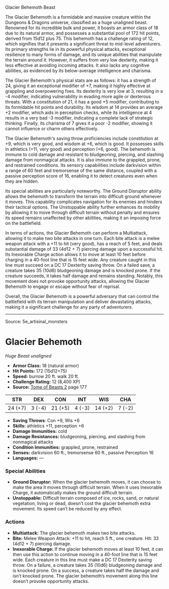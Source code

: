 <MonsterName/>Glacier Behemoth</MonsterName>
<CreatureType/>Beast</CreatureType>

<summary>The Glacier Behemoth is a formidable and massive creature within the Dungeons & Dragons universe, classified as a huge unaligned beast. Renowned for its incredible bulk and power, it boasts an armor class of 18 due to its natural armor, and possesses a substantial pool of 172 hit points, derived from 15d12 plus 75. This behemoth has a challenge rating of 12, which signifies that it presents a significant threat to mid-level adventurers. Its primary strengths lie in its powerful physical attacks, exceptional resilience to many forms of damage, and its unique abilities that manipulate the terrain around it. However, it suffers from very low dexterity, making it less effective at avoiding incoming attacks. It also lacks any cognitive abilities, as evidenced by its below-average intelligence and charisma. </summary>

<detail>

The Glacier Behemoth's physical stats are as follows: it has a strength of 24, giving it an exceptional modifier of +7, making it highly effective at grappling and overpowering foes. Its dexterity is very low at 3, resulting in a -4 modifier, indicating vulnerability in evading more agile or dexterous threats. With a constitution of 21, it has a good +5 modifier, contributing to its formidable hit points and durability. Its wisdom at 14 provides an average +2 modifier, which aids in perception checks, while its intelligence at 4 results in a very bad -3 modifier, indicating a complete lack of strategic thinking. Finally, its charisma of 7 gives it a poor -2 modifier, showing it cannot influence or charm others effectively. 

The Glacier Behemoth's saving throw proficiencies include constitution at +9, which is very good, and wisdom at +6, which is good. It possesses skills in athletics (+11, very good) and perception (+6, good). The behemoth is immune to cold damage and resistant to bludgeoning, piercing, and slashing damage from nonmagical attacks. It is also immune to the grappled, prone, and restrained conditions. Its sensory capabilities include darkvision within a range of 60 feet and tremorsense of the same distance, coupled with a passive perception score of 16, enabling it to detect creatures even when they are hidden.

Its special abilities are particularly noteworthy. The Ground Disruptor ability allows the behemoth to transform the terrain into difficult ground whenever it moves. This capability complicates navigation for its enemies and hinders their tactical options. The Unstoppable ability further enhances its mobility by allowing it to move through difficult terrain without penalty and ensures its speed remains unaffected by other abilities, making it an imposing force on the battlefield.

In terms of actions, the Glacier Behemoth can perform a Multiattack, allowing it to make two bite attacks in one turn. Each bite attack is a melee weapon attack with a +11 to hit (very good), has a reach of 5 feet, and deals substantial damage of 33 (4d12 + 7) piercing damage upon a successful hit. Its Inexorable Charge action allows it to move at least 10 feet before charging in a 40-foot line that is 15 feet wide. Any creature caught in this line must succeed on a DC 17 Dexterity saving throw. On a failed save, a creature takes 35 (10d6) bludgeoning damage and is knocked prone. If the creature succeeds, it takes half damage and remains standing. Notably, this movement does not provoke opportunity attacks, allowing the Glacier Behemoth to engage or escape without fear of reprisal.

Overall, the Glacier Behemoth is a powerful adversary that can control the battlefield with its terrain manipulation and deliver devastating attacks, making it a significant challenge for any party of adventurers.</detail>



---

Source: 5e_artisinal_monsters

# Glacier Behemoth

*Huge* *Beast* *unaligned*

- **Armor Class:** 18 (natural armor)
- **Hit Points:** 172 (15d12+75)
- **Speed:** burrow 20 ft. walk 20 ft.
- **Challenge Rating:** 12 (8,400 XP)
- **Source:** [Tome of Beasts 2](https://koboldpress.com/kpstore/product/tome-of-beasts-2-for-5th-edition) page 177

| STR | DEX | CON | INT | WIS | CHA |
| --- | --- | --- | --- | --- | --- |
| 24 (+7) | 3 (-4) | 21 (+5) | 4 (-3) | 14 (+2) | 7 (-2) |

- **Saving Throws**: Con +9, Wis +6
- **Skills:** athletics +11, perception +6
- **Damage Immunities:** cold
- **Damage Resistances:** bludgeoning, piercing, and slashing from nonmagical attacks
- **Condition Immunities:** grappled, prone, restrained
- **Senses:** darkvision 60 ft., tremorsense 60 ft., passive Perception 16
- **Languages:** —

### Special Abilities

- **Ground Disruptor:** When the glacier behemoth moves, it can choose to make the area it moves through difficult terrain. When it uses Inexorable Charge, it automatically makes the ground difficult terrain.
- **Unstoppable:** Difficult terrain composed of ice, rocks, sand, or natural vegetation, living or dead, doesn’t cost the glacier behemoth extra movement. Its speed can’t be reduced by any effect.

### Actions

- **Multiattack:** The glacier behemoth makes two bite attacks.
- **Bite:** Melee Weapon Attack: +11 to hit, reach 5 ft., one creature. Hit: 33 (4d12 + 7) piercing damage.
- **Inexorable Charge:** If the glacier behemoth moves at least 10 feet, it can then use this action to continue moving in a 40-foot line that is 15 feet wide. Each creature in this line must make a DC 17 Dexterity saving throw. On a failure, a creature takes 35 (10d6) bludgeoning damage and is knocked prone. On a success, a creature takes half the damage and isn’t knocked prone. The glacier behemoth’s movement along this line doesn’t provoke opportunity attacks.




